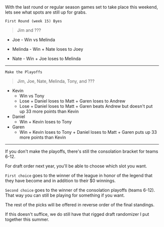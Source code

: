 With the last round or regular season games set to take place this weekend, lets see what spots are still up for grabs.  

`First Round (week 15) Byes`

> Jim and ???


* Joe - Win vs Melinda

* Melinda - Win + Nate loses to Joey

* Nate - Win + Joe loses to Melinda
___

`Make the Playoffs`

> Jim, Joe, Nate, Melinda, Tony, and ???

* Kevin 
    * Win vs Tony
    * Lose + Daniel loses to Matt + Garen loses to Andrew
    * Lose + Daniel loses to Matt + Garen beats Andrew but doesn't put up 33 more points than Kevin
* Daniel
    * Win + Kevin loses to Tony
* Garen 
    * Win + Kevin loses to Tony + Daniel loses to Matt + Garen puts up 33 more points than Kevin
___
    
If you don't make the playoffs, there's still the consolation bracket for teams 6-12.  

For draft order next year, you'll be able to choose which slot you want.  

`First choice` goes to the winner of the league in honor of the legend that they have become and in addition to their $0 winnings.  

`Second choice` goes to the winner of the consolation playoffs (teams 6-12).  That way you can still be playing for something if you want. 


The rest of the picks will be offered in reverse order of the final standings. 

If this doesn't suffice, we do still have that rigged draft randomizer I put together this summer. 